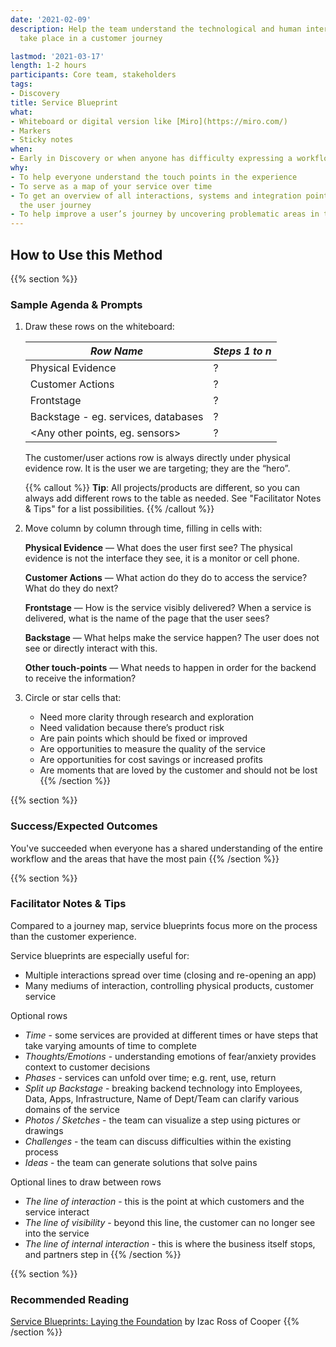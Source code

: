 ```yaml
---
date: '2021-02-09'
description: Help the team understand the technological and human interactions that
  take place in a customer journey

lastmod: '2021-03-17'
length: 1-2 hours
participants: Core team, stakeholders
tags:
- Discovery
title: Service Blueprint
what:
- Whiteboard or digital version like [Miro](https://miro.com/)
- Markers
- Sticky notes
when:
- Early in Discovery or when anyone has difficulty expressing a workflow
why:
- To help everyone understand the touch points in the experience
- To serve as a map of your service over time
- To get an overview of all interactions, systems and integration points that support
  the user journey
- To help improve a user’s journey by uncovering problematic areas in time
---
```


## How to Use this Method

{{% section %}}
### Sample Agenda & Prompts
1. Draw these rows on the whiteboard:

   |*Row Name* | *Steps 1 to n* |
   |----------------------------------|----|
   |Physical Evidence                   | ? | 
   |Customer Actions                    | ? | 
   |Frontstage                          | ? | 
   |Backstage - eg. services, databases | ? | 
   |<Any other points, eg. sensors>     | ? | 

   The customer/user actions row is always directly under physical evidence row. It is the user we are targeting; they are the “hero”.

   {{% callout %}}
   **Tip**: All projects/products are different, so you can always add different rows to the table as needed. See "Facilitator Notes & Tips" for a list possibilities.
   {{% /callout %}}
   
1. Move column by column through time, filling in cells with:

   **Physical Evidence** — What does the user first see? The physical evidence is not the interface they see, it is a monitor or cell phone.

   **Customer Actions** — What action do they do to access the service? What do they do next?

   **Frontstage** — How is the service visibly delivered? When a service is delivered, what is the name of the page that the user sees?

   **Backstage** — What helps make the service happen? The user does not see or directly interact with this.

   **Other touch-points** — What needs to happen in order for the backend to receive the information?

1. Circle or star cells that:

   - Need more clarity through research and exploration
   - Need validation because there’s product risk
   - Are pain points which should be fixed or improved
   - Are opportunities to measure the quality of the service
   - Are opportunities for cost savings or increased profits
   - Are moments that are loved by the customer and should not be lost
{{% /section %}}

{{% section %}}
### Success/Expected Outcomes
You've succeeded when everyone has a shared understanding of the entire workflow and the areas that have the most pain
{{% /section %}}

{{% section %}}
### Facilitator Notes & Tips

Compared to a journey map, service blueprints focus more on the process than the customer experience.

Service blueprints are especially useful for:

- Multiple interactions spread over time (closing and re-opening an app)
- Many mediums of interaction, controlling physical products, customer service

Optional rows
   - _Time_ - some services are provided at different times or have steps that take varying amounts of time to complete
   - _Thoughts/Emotions_ - understanding emotions of fear/anxiety provides context to customer decisions      
   - _Phases_ - services can unfold over time; e.g. rent, use, return
   - _Split up Backstage_ - breaking backend technology into Employees, Data, Apps, Infrastructure, Name of Dept/Team can clarify various domains of the service      
   - _Photos / Sketches_ - the team can visualize a step using pictures or drawings
   - _Challenges_ - the team can discuss difficulties within the existing process      
   - _Ideas_ - the team can generate solutions that solve pains

Optional lines to draw between rows
   - _The line of interaction_ - this is the point at which customers and the service interact
   -  _The line of visibility_ - beyond this line, the customer can no longer see into the service
   -  _The line of internal interaction_ - this is where the business itself stops, and partners step in
{{% /section %}}

{{% section %}}
### Recommended Reading

<a href="https://www.izacross.com/thoughts/blueprintfoundations" target="_blank">Service Blueprints: Laying the Foundation</a> by Izac Ross of Cooper
{{% /section %}}